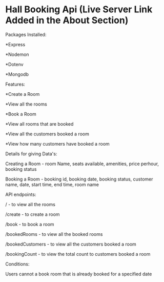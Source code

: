 # Hall Booking Api (Live Server Link Added in the About Section)


Packages Installed:

*Express

*Nodemon

*Dotenv

*Mongodb

Features:

*Create a Room

*View all the rooms

*Book a Room

*View all rooms that are booked

*View all the customers booked a room

*View how many customers have booked a room

Details for giving Data's:

Creating a Room - room Name, seats available, amenities, price perhour, booking status

Booking a Room - booking id, booking date, booking status, customer name, date, start time, end time, room name

API endpoints:

/ - to view all the rooms

/create - to create a room

/book - to book a room

/bookedRooms - to view all the booked rooms

/bookedCustomers - to view all the customers booked a room

/bookingCount - to view the total count to customers booked a room


Conditions:

Users cannot a book room that is already booked for a specified date

